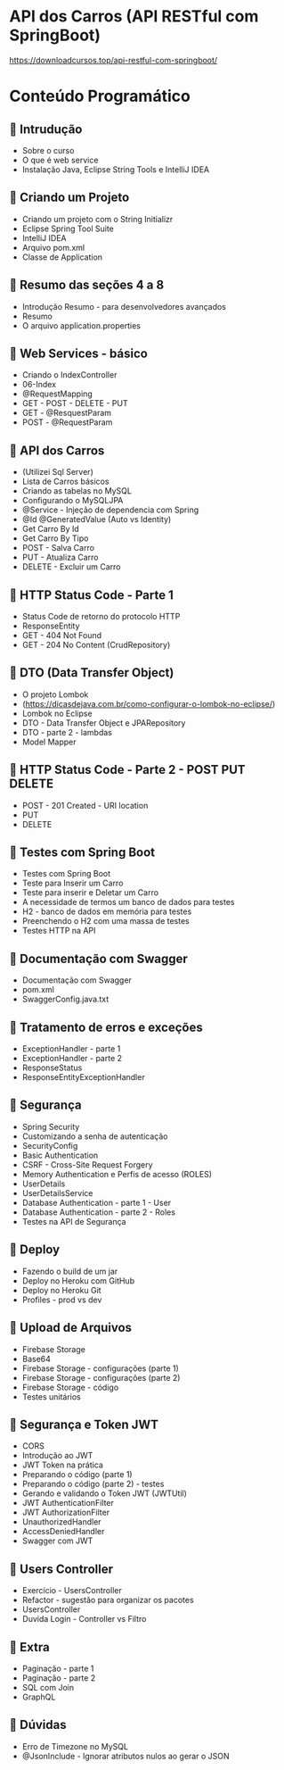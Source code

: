# API dos Carros (API RESTful com SpringBoot)
<a>https://downloadcursos.top/api-restful-com-springboot/</a>


# Conteúdo Programático

## 📖 Intrudução

- Sobre o curso
- O que é web service
- Instalação Java, Eclipse String Tools e IntelliJ IDEA

## 📖 Criando um Projeto

- Criando um projeto com o String Initializr
- Eclipse Spring Tool Suite
- IntelliJ IDEA
- Arquivo pom.xml
- Classe de Application

## 📖 Resumo das seções 4 a 8

- Introdução Resumo - para desenvolvedores avançados
- Resumo
- O arquivo application.properties

## 📖 Web Services - básico

- Criando o IndexController
- 06-Index
- @RequestMapping
- GET - POST - DELETE - PUT
- GET - @ResquestParam
- POST - @RequestParam

## 📖 API dos Carros

- (Utilizei Sql Server)
- Lista de Carros básicos
- Criando as tabelas no MySQL
- Configurando o MySQLJPA
- @Service - Injeção de dependencia com Spring
- @Id @GeneratedValue (Auto vs Identity)
- Get Carro By Id
- Get Carro By Tipo
- POST - Salva Carro
- PUT - Atualiza Carro
- DELETE - Excluir um Carro

## 📖 HTTP Status Code - Parte 1

- Status Code de retorno do protocolo HTTP
- ResponseEntity
- GET - 404 Not Found
- GET - 204 No Content (CrudRepository)

## 📖 DTO (Data Transfer Object)
 
- O projeto Lombok 
- <a> (https://dicasdejava.com.br/como-configurar-o-lombok-no-eclipse/) </a>
- Lombok no Eclipse
- DTO - Data Transfer Object e JPARepository
- DTO - parte 2 - lambdas
- Model Mapper

## 📖 HTTP Status Code - Parte 2 - POST PUT DELETE
 
- POST - 201 Created - URI location
- PUT
- DELETE

## 📖 Testes com Spring Boot
 
- Testes com Spring Boot
- Teste para Inserir um Carro
- Teste para inserir e Deletar um Carro
- A necessidade de termos um banco de dados para testes
- H2 - banco de dados em memória para testes
- Preenchendo o H2 com uma massa de testes
- Testes HTTP na API

## 📖 Documentação com Swagger
 
- Documentação com Swagger
- pom.xml
- SwaggerConfig.java.txt

## 📖 Tratamento de erros e exceções
 
- ExceptionHandler - parte 1
- ExceptionHandler - parte 2
- ResponseStatus
- ResponseEntityExceptionHandler

## 📖 Segurança
 
- Spring Security
- Customizando a senha de autenticação
- SecurityConfig
- Basic Authentication
- CSRF - Cross-Site Request Forgery
- Memory Authentication e Perfis de acesso (ROLES)
- UserDetails
- UserDetailsService
- Database Authentication - parte 1 - User
- Database Authentication - parte 2 - Roles
- Testes na API de Segurança

## 📖 Deploy
 
- Fazendo o build de um jar
- Deploy no Heroku com GitHub
- Deploy no Heroku Git
- Profiles - prod vs dev


## 📖 Upload de Arquivos
 
- Firebase Storage
- Base64
- Firebase Storage - configurações (parte 1)
- Firebase Storage - configurações (parte 2)
- Firebase Storage - código
- Testes unitários

## 📖 Segurança e Token JWT
 
- CORS
- Introdução ao JWT
- JWT Token na prática
- Preparando o código (parte 1)
- Preparando o código (parte 2) - testes
- Gerando e validando o Token JWT (JWTUtil)
- JWT AuthenticationFilter
- JWT AuthorizationFilter
- UnauthorizedHandler
- AccessDeniedHandler
- Swagger com JWT

## 📖 Users Controller
 
- Exercício - UsersController
- Refactor - sugestão para organizar os pacotes
- UsersController
- Duvida Login - Controller vs Filtro

## 📖 Extra
 
- Paginação - parte 1
- Paginação - parte 2
- SQL com Join
- GraphQL

## 📖 Dúvidas
 
- Erro de Timezone no MySQL
- @JsonInclude - Ignorar atributos nulos ao gerar o JSON